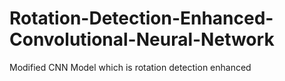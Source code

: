 # Rotation-Detection-Enhanced-Convolutional-Neural-Network
Modified CNN Model which is rotation detection enhanced
